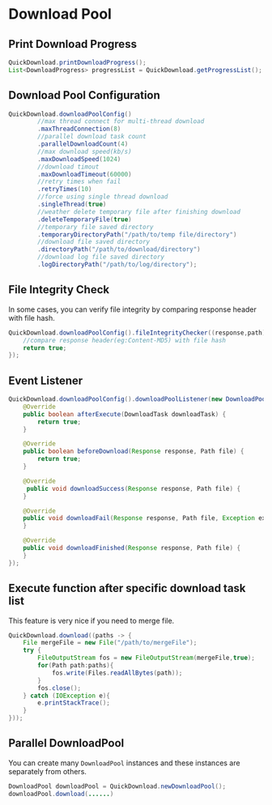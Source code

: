 # Download Pool

## Print Download Progress

```java
QuickDownload.printDownloadProgress();
List<DownloadProgress> progressList = QuickDownload.getProgressList();
```

## Download Pool Configuration

```java
QuickDownload.downloadPoolConfig()
        //max thread connect for multi-thread download
        .maxThreadConnection(8)
        //parallel download task count
        .parallelDownloadCount(4)
        //max download speed(kb/s)
        .maxDownloadSpeed(1024)
        //download timout
        .maxDownloadTimeout(60000)
        //retry times when fail
        .retryTimes(10)
        //force using single thread download 
        .singleThread(true)
        //weather delete temporary file after finishing download
        .deleteTemporaryFile(true)
        //temporary file saved directory
        .temporaryDirectoryPath("/path/to/temp file/directory")
        //download file saved directory
        .directoryPath("/path/to/download/directory")
        //download log file saved directory
        .logDirectoryPath("/path/to/log/directory");
```

## File Integrity Check

In some cases, you can verify file integrity by comparing response header with file hash.

```java
QuickDownload.downloadPoolConfig().fileIntegrityChecker((response,path)->{
    //compare response header(eg:Content-MD5) with file hash
    return true;
});
```

## Event Listener

```java
QuickDownload.downloadPoolConfig().downloadPoolListener(new DownloadPoolListener() {
    @Override
    public boolean afterExecute(DownloadTask downloadTask) {
        return true;
    }

    @Override
    public boolean beforeDownload(Response response, Path file) {
        return true;
    }

    @Override
     public void downloadSuccess(Response response, Path file) {
    }

    @Override
    public void downloadFail(Response response, Path file, Exception exception) {
    }

    @Override
    public void downloadFinished(Response response, Path file) {
    }
});
```

## Execute function after specific download task list

This feature is very nice if you need to merge file.

```java
QuickDownload.download((paths -> {
    File mergeFile = new File("/path/to/mergeFile");
    try {
        FileOutputStream fos = new FileOutputStream(mergeFile,true);
        for(Path path:paths){
            fos.write(Files.readAllBytes(path));
        }
        fos.close();
    } catch (IOException e){
        e.printStackTrace();
    }
}));
```

## Parallel DownloadPool

You can create many ``DownloadPool`` instances and these instances are separately from others.

```java
DownloadPool downloadPool = QuickDownload.newDownloadPool();
downloadPool.download(......)
```